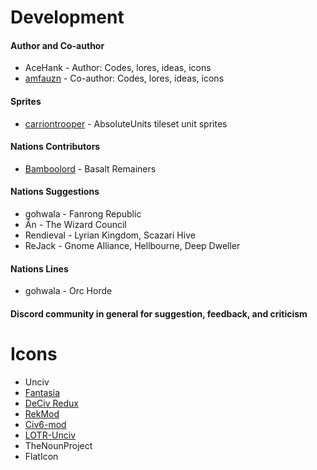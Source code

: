 # Development
#### Author and Co-author
* AceHank - Author: Codes, lores, ideas, icons
* [amfauzn](https://github.com/amfauzn) - Co-author: Codes, lores, ideas, icons

#### Sprites
* [carriontrooper](https://github.com/carriontrooper) - AbsoluteUnits tileset unit sprites

#### Nations Contributors
* [Bamboolord](https://github.com/RealBamboolord) - Basalt Remainers

#### Nations Suggestions
* gohwala - Fanrong Republic
* Ân - The Wizard Council
* Rendieval - Lyrian Kingdom, Scazari Hive
* ReJack - Gnome Alliance, Hellbourne, Deep Dweller

#### Nations Lines
* gohwala - Orc Horde

#### Discord community in general for suggestion, feedback, and criticism

# Icons
* Unciv
* [Fantasia](https://github.com/amfauzn/Fantasia)
* [DeCiv Redux](https://github.com/SpacedOutChicken/DeCiv-Redux)
* [RekMod](https://github.com/ravignir/RekMOD/tree/master/jsons)
* [Civ6-mod](https://github.com/DW8030/Civ6-mod)
* [LOTR-Unciv](https://github.com/ravignir/LOTR-Unciv)
* TheNounProject
* FlatIcon
